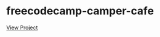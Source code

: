 # freecodecamp-camper-cafe

<a href="https://codepen.io/awinash-goswami/full/bGOmOOO" target="_blank">View Project</a>
